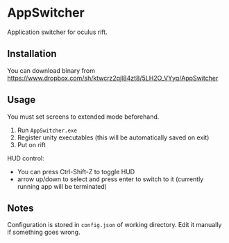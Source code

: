 AppSwitcher
===========
Application switcher for oculus rift.

Installation
----
You can download binary from https://www.dropbox.com/sh/ktwcrz2qjl84zt8/5LH2O_VYyq/AppSwitcher

Usage
----
You must set screens to extended mode beforehand.

1. Run `AppSwitcher.exe`
2. Register unity executables (this will be automatically saved on exit)
3. Put on rift

HUD control:

* You can press Ctrl-Shift-Z to toggle HUD
* arrow up/down to select and press enter to switch to it (currently running app will be terminated)

Notes
----
Configuration is stored in `config.json` of working directory. Edit it manually if something goes wrong.
